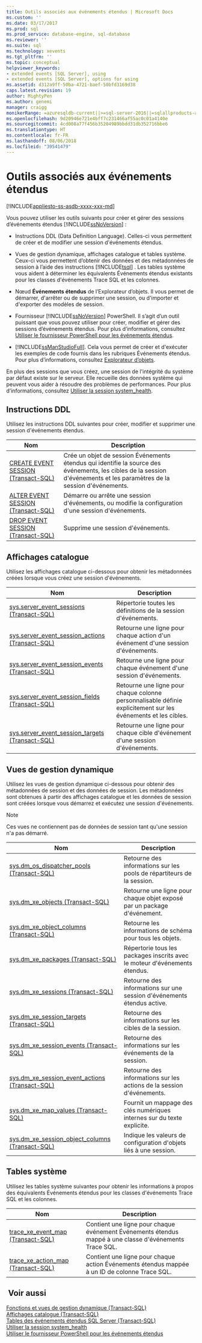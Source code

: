 ```yaml
---
title: Outils associés aux événements étendus | Microsoft Docs
ms.custom: ''
ms.date: 03/17/2017
ms.prod: sql
ms.prod_service: database-engine, sql-database
ms.reviewer: ''
ms.suite: sql
ms.technology: xevents
ms.tgt_pltfrm: ''
ms.topic: conceptual
helpviewer_keywords:
- extended events [SQL Server], using
- extended events [SQL Server], options for using
ms.assetid: d312a9ff-50ba-4721-baef-50bfd3169d38
caps.latest.revision: 19
author: MightyPen
ms.author: genemi
manager: craigg
monikerRange: =azuresqldb-current||>=sql-server-2016||=sqlallproducts-allversions||>=sql-server-linux-2017
ms.openlocfilehash: 9d20946e721e4bff7c231466af55ac0c01a4140e
ms.sourcegitcommit: 4cd008a77f456b35204989bbdd31db352716bbe6
ms.translationtype: HT
ms.contentlocale: fr-FR
ms.lasthandoff: 08/06/2018
ms.locfileid: "39541479"
---
```

# <a name="extended-events-tools"></a>Outils associés aux événements étendus
[!INCLUDE[appliesto-ss-asdb-xxxx-xxx-md](../../includes/appliesto-ss-asdb-xxxx-xxx-md.md)]

  Vous pouvez utiliser les outils suivants pour créer et gérer des sessions d’événements étendus [!INCLUDE[ssNoVersion](../../includes/ssnoversion-md.md)] :  
  
-   Instructions DDL (Data Definition Language). Celles-ci vous permettent de créer et de modifier une session d'événements étendus.  
  
-   Vues de gestion dynamique, affichages catalogue et tables système. Ceux-ci vous permettent d’obtenir des données et des métadonnées de session à l’aide des instructions [!INCLUDE[tsql](../../includes/tsql-md.md)] . Les tables système vous aident à déterminer les équivalents Événements étendus existants pour les classes d'événements Trace SQL et les colonnes.  
  
-   Nœud **Événements étendus** de l’Explorateur d’objets. Il vous permet de démarrer, d'arrêter ou de supprimer une session, ou d'importer et d'exporter des modèles de session.  
  
-   Fournisseur [!INCLUDE[ssNoVersion](../../includes/ssnoversion-md.md)] PowerShell. Il s’agit d’un outil puissant que vous pouvez utiliser pour créer, modifier et gérer des sessions d’événements étendus. Pour plus d’informations, consultez [Utiliser le fournisseur PowerShell pour les événements étendus](../../relational-databases/extended-events/use-the-powershell-provider-for-extended-events.md).  
  
-   [!INCLUDE[ssManStudioFull](../../includes/ssmanstudiofull-md.md)]. Cela vous permet de créer et d'exécuter les exemples de code fournis dans les rubriques Événements étendus. Pour plus d’informations, consultez [Explorateur d’objets](http://msdn.microsoft.com/library/469ea8e2-79b9-44c8-bb6f-f0e1c5dbf0f2).  
  
 En plus des sessions que vous créez, une session de l'intégrité du système par défaut existe sur le serveur. Elle recueille des données système qui peuvent vous aider à résoudre des problèmes de performances. Pour plus d’informations, consultez [Utiliser la session system_health](../../relational-databases/extended-events/use-the-system-health-session.md).  
  
## <a name="ddl-statements"></a>Instructions DDL  
 Utilisez les instructions DDL suivantes pour créer, modifier et supprimer une session d'événements étendus.  
  
|Nom   |Description|  
|----------|-----------------|  
|[CREATE EVENT SESSION &#40;Transact-SQL&#41;](../../t-sql/statements/create-event-session-transact-sql.md)|Crée un objet de session Événements étendus qui identifie la source des événements, les cibles de la session d'événements et les paramètres de la session d'événements.|  
|[ALTER EVENT SESSION &#40;Transact-SQL&#41;](../../t-sql/statements/alter-event-session-transact-sql.md)|Démarre ou arrête une session d'événements, ou modifie la configuration d'une session d'événements.|  
|[DROP EVENT SESSION &#40;Transact-SQL&#41;](../../t-sql/statements/drop-event-session-transact-sql.md)|Supprime une session d'événements.|  
  
## <a name="catalog-views"></a>Affichages catalogue  
 Utilisez les affichages catalogue ci-dessous pour obtenir les métadonnées créées lorsque vous créez une session d'événements.  
  
|Nom   |Description|  
|----------|-----------------|  
|[sys.server_event_sessions &#40;Transact-SQL&#41;](../../relational-databases/system-catalog-views/sys-server-event-sessions-transact-sql.md)|Répertorie toutes les définitions de la session d'événements.|  
|[sys.server_event_session_actions &#40;Transact-SQL&#41;](../../relational-databases/system-catalog-views/sys-server-event-session-actions-transact-sql.md)|Retourne une ligne pour chaque action d'un événement d'une session d'événements.|  
|[sys.server_event_session_events &#40;Transact-SQL&#41;](../../relational-databases/system-catalog-views/sys-server-event-session-events-transact-sql.md)|Retourne une ligne pour chaque événement d'une session d'événements.|  
|[sys.server_event_session_fields &#40;Transact-SQL&#41;](../../relational-databases/system-catalog-views/sys-server-event-session-fields-transact-sql.md)|Retourne une ligne pour chaque colonne personnalisable définie explicitement sur les événements et les cibles.|  
|[sys.server_event_session_targets &#40;Transact-SQL&#41;](../../relational-databases/system-catalog-views/sys-server-event-session-targets-transact-sql.md)|Retourne une ligne pour chaque cible d'événement d'une session d'événements.|  
  
## <a name="dynamic-management-views"></a>Vues de gestion dynamique  
 Utilisez les vues de gestion dynamique ci-dessous pour obtenir des métadonnées de session et des données de session. Les métadonnées sont obtenues à partir des affichages catalogue et les données de session sont créées lorsque vous démarrez et exécutez une session d'événements.  
  
> [!NOTE]  
>  Ces vues ne contiennent pas de données de session tant qu'une session n'a pas démarré.  
  
|Nom   |Description|  
|----------|-----------------|  
|[sys.dm_os_dispatcher_pools &#40;Transact-SQL&#41;](../../relational-databases/system-dynamic-management-views/sys-dm-os-dispatcher-pools-transact-sql.md)|Retourne des informations sur les pools de répartiteurs de la session.|  
|[sys.dm_xe_objects &#40;Transact-SQL&#41;](../../relational-databases/system-dynamic-management-views/sys-dm-xe-objects-transact-sql.md)|Retourne une ligne pour chaque objet exposé par un package d'événement.|  
|[sys.dm_xe_object_columns &#40;Transact-SQL&#41;](../../relational-databases/system-dynamic-management-views/sys-dm-xe-object-columns-transact-sql.md)|Retourne les informations de schéma pour tous les objets.|  
|[sys.dm_xe_packages &#40;Transact-SQL&#41;](../../relational-databases/system-dynamic-management-views/sys-dm-xe-packages-transact-sql.md)|Répertorie tous les packages inscrits avec le moteur d'événements étendus.|  
|[sys.dm_xe_sessions &#40;Transact-SQL&#41;](../../relational-databases/system-dynamic-management-views/sys-dm-xe-sessions-transact-sql.md)|Retourne des informations sur une session d'événements étendus active.|  
|[sys.dm_xe_session_targets &#40;Transact-SQL&#41;](../../relational-databases/system-dynamic-management-views/sys-dm-xe-session-targets-transact-sql.md)|Retourne des informations sur les cibles de la session.|  
|[sys.dm_xe_session_events &#40;Transact-SQL&#41;](../../relational-databases/system-dynamic-management-views/sys-dm-xe-session-events-transact-sql.md)|Retourne des informations sur les événements de la session.|  
|[sys.dm_xe_session_event_actions &#40;Transact-SQL&#41;](../../relational-databases/system-dynamic-management-views/sys-dm-xe-session-event-actions-transact-sql.md)|Retourne des informations sur les actions de la session d'événements.|  
|[sys.dm_xe_map_values &#40;Transact-SQL&#41;](../../relational-databases/system-dynamic-management-views/sys-dm-xe-map-values-transact-sql.md)|Fournit un mappage des clés numériques internes sur du texte explicite.|  
|[sys.dm_xe_session_object_columns &#40;Transact-SQL&#41;](../../relational-databases/system-dynamic-management-views/sys-dm-xe-session-object-columns-transact-sql.md)|Indique les valeurs de configuration d'objets liés à une session.|  
  
## <a name="system-tables"></a>Tables système  
 Utilisez les tables système suivantes pour obtenir les informations à propos des équivalents Événements étendus pour les classes d'événements Trace SQL et les colonnes.  
  
|Nom   |Description|  
|----------|-----------------|  
|[trace_xe_event_map &#40;Transact-SQL&#41;](../../relational-databases/system-tables/extended-events-tables-trace-xe-event-map.md)|Contient une ligne pour chaque événement Événements étendus mappé à une classe d'événements Trace SQL.|  
|[trace_xe_action_map &#40;Transact-SQL&#41;](../../relational-databases/system-tables/extended-events-tables-trace-xe-action-map.md)|Contient une ligne pour chaque action Événements étendus mappée à un ID de colonne Trace SQL.|  
  
## <a name="see-also"></a> Voir aussi  
 [Fonctions et vues de gestion dynamique &#40;Transact-SQL&#41;](~/relational-databases/system-dynamic-management-views/system-dynamic-management-views.md)   
 [Affichages catalogue &#40;Transact-SQL&#41;](../../relational-databases/system-catalog-views/catalog-views-transact-sql.md)   
 [Tables des événements étendus SQL Server &#40;Transact-SQL&#41;](http://msdn.microsoft.com/library/6d52ff03-f5aa-4f0f-8c98-9b49dc76f94e)   
 [Utiliser la session system_health](../../relational-databases/extended-events/use-the-system-health-session.md)   
 [Utiliser le fournisseur PowerShell pour les événements étendus](../../relational-databases/extended-events/use-the-powershell-provider-for-extended-events.md)  
  
  
